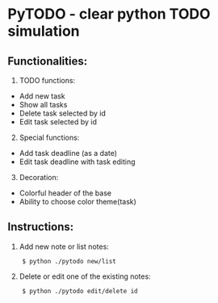 # PyTODO - clear python TODO simulation
## Functionalities:
1) TODO functions:
 - Add new task
 - Show all tasks
 - Delete task selected by id
 - Edit task selected by id 
2) Special functions:
 - Add task deadline (as a date) 
 - Edit task deadline with task editing
3) Decoration: 
 - Colorful header of the base
 - Ability to choose color theme(task) 

## Instructions:

1) Add new note or list notes:
```shell
    $ python ./pytodo new/list
```  
2) Delete or edit one of the existing notes:
```shell
    $ python ./pytodo edit/delete id
``` 
